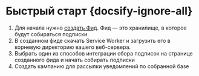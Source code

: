 # Быстрый старт {docsify-ignore-all}
1. Для начала нужно [создать Фид](https://pushflow.net/app/feed/create). Фид — это хранилище, в которое будут собираться подписки.
1. В созданном фиде скачать Service Worker и загрузить его в корневую директорию вашего веб-сервера.
1. Выбрать один из способов интеграции сбора подписок на странице созданного фида и начать собирать подписки
1. Создать кампанию для рассылки уведомлений по собранной базе

